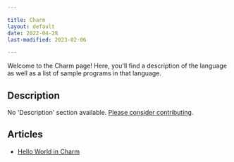 ```yaml
---

title: Charm
layout: default
date: 2022-04-28
last-modified: 2023-02-06

---
```


Welcome to the Charm page! Here, you'll find a description of the language as well as a list of sample programs in that language.

## Description

No 'Description' section available. [Please consider contributing](https://github.com/TheRenegadeCoder/sample-programs-website).

## Articles

- [Hello World in Charm](https://sampleprograms.io/projects/hello-world/charm)